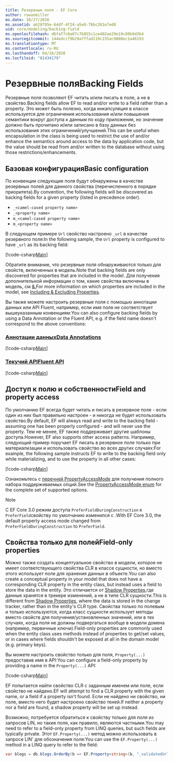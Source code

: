 ```yaml
---
title: Резервные поля - EF Core
author: rowanmiller
ms.date: 10/27/2016
ms.assetid: a628795e-64df-4f24-a5e8-76bc261e7ed8
uid: core/modeling/backing-field
ms.openlocfilehash: d6faf7c0a07c7b855c1ce402ae29e19c80b9d3b4
ms.sourcegitcommit: 144edccf9b29a7ffad119c235ac9808ec1a46193
ms.translationtype: MT
ms.contentlocale: ru-RU
ms.lasthandoff: 04/16/2020
ms.locfileid: "81434179"
---
```

# <a name="backing-fields"></a><span data-ttu-id="b0a17-102">Резервные поля</span><span class="sxs-lookup"><span data-stu-id="b0a17-102">Backing Fields</span></span>

<span data-ttu-id="b0a17-103">Резервные поля позволяют EF читать и/или писать в поле, а не в свойство.</span><span class="sxs-lookup"><span data-stu-id="b0a17-103">Backing fields allow EF to read and/or write to a field rather than a property.</span></span> <span data-ttu-id="b0a17-104">Это может быть полезно, когда инкапсуляция в классе используется для ограничения использования и/или повышения семантики вокруг доступа к данным по коду приложения, но значение должно быть прочитано и/или записано в базу данных без использования этих ограничений/улучшений.</span><span class="sxs-lookup"><span data-stu-id="b0a17-104">This can be useful when encapsulation in the class is being used to restrict the use of and/or enhance the semantics around access to the data by application code, but the value should be read from and/or written to the database without using those restrictions/enhancements.</span></span>

## <a name="basic-configuration"></a><span data-ttu-id="b0a17-105">Базовая конфигурация</span><span class="sxs-lookup"><span data-stu-id="b0a17-105">Basic configuration</span></span>

<span data-ttu-id="b0a17-106">По конвенции следующие поля будут обнаружены в качестве резервных полей для данного свойства (перечисленного в порядке приоритета).</span><span class="sxs-lookup"><span data-stu-id="b0a17-106">By convention, the following fields will be discovered as backing fields for a given property (listed in precedence order).</span></span> 

* `_<camel-cased property name>`
* `_<property name>`
* `m_<camel-cased property name>`
* `m_<property name>`

<span data-ttu-id="b0a17-107">В следующем примере `Url` свойство настроено `_url` в качестве резервного поля:</span><span class="sxs-lookup"><span data-stu-id="b0a17-107">In the following sample, the `Url` property is configured to have `_url` as its backing field:</span></span>

[!code-csharp[Main](../../../samples/core/Modeling/Conventions/BackingField.cs#Sample)]

<span data-ttu-id="b0a17-108">Обратите внимание, что резервные поля обнаруживаются только для свойств, включенных в модель.</span><span class="sxs-lookup"><span data-stu-id="b0a17-108">Note that backing fields are only discovered for properties that are included in the model.</span></span> <span data-ttu-id="b0a17-109">Для получения дополнительной информации о том, какие свойства включены в модель, см [&.](included-properties.md)</span><span class="sxs-lookup"><span data-stu-id="b0a17-109">For more information on which properties are included in the model, see [Including & Excluding Properties](included-properties.md).</span></span>

<span data-ttu-id="b0a17-110">Вы также можете настроить резервные поля с помощью аннотации данных или API Fluent, например, если имя поля не соответствует вышеуказанным конвенциям:</span><span class="sxs-lookup"><span data-stu-id="b0a17-110">You can also configure backing fields by using a Data Annotation or the Fluent API, e.g. if the field name doesn't correspond to the above conventions:</span></span>

### <a name="data-annotations"></a>[<span data-ttu-id="b0a17-111">Аннотации данных</span><span class="sxs-lookup"><span data-stu-id="b0a17-111">Data Annotations</span></span>](#tab/data-annotations)

[!code-csharp[Main](../../../samples/core/Modeling/DataAnnotations/BackingField.cs?name=BackingField&highlight=7)]

### <a name="fluent-api"></a>[<span data-ttu-id="b0a17-112">Текучий API</span><span class="sxs-lookup"><span data-stu-id="b0a17-112">Fluent API</span></span>](#tab/fluent-api)

[!code-csharp[Main](../../../samples/core/Modeling/FluentAPI/BackingField.cs?name=BackingField&highlight=5)]

## <a name="field-and-property-access"></a><span data-ttu-id="b0a17-113">Доступ к полю и собственности</span><span class="sxs-lookup"><span data-stu-id="b0a17-113">Field and property access</span></span>

<span data-ttu-id="b0a17-114">По умолчанию EF всегда будет читать и писать в резервное поле - если один из них был правильно настроен - и никогда не будет использовать свойство.</span><span class="sxs-lookup"><span data-stu-id="b0a17-114">By default, EF will always read and write to the backing field - assuming one has been properly configured - and will never use the property.</span></span> <span data-ttu-id="b0a17-115">Тем не менее, EF также поддерживает другие шаблоны доступа.</span><span class="sxs-lookup"><span data-stu-id="b0a17-115">However, EF also supports other access patterns.</span></span> <span data-ttu-id="b0a17-116">Например, следующий пример поручает EF писать в резервное поле только при материализации и использовать свойство во всех других случаях:</span><span class="sxs-lookup"><span data-stu-id="b0a17-116">For example, the following sample instructs EF to write to the backing field only while materializing, and to use the property in all other cases:</span></span>

[!code-csharp[Main](../../../samples/core/Modeling/FluentAPI/BackingFieldAccessMode.cs?name=BackingFieldAccessMode&highlight=6)]

<span data-ttu-id="b0a17-117">Ознакомьтесь с [перечней PropertyAccessMode](https://docs.microsoft.com/dotnet/api/microsoft.entityframeworkcore.propertyaccessmode) для получения полного набора поддерживаемых опций.</span><span class="sxs-lookup"><span data-stu-id="b0a17-117">See the [PropertyAccessMode enum](https://docs.microsoft.com/dotnet/api/microsoft.entityframeworkcore.propertyaccessmode) for the complete set of supported options.</span></span>

> [!NOTE]
> <span data-ttu-id="b0a17-118">С EF Core 3.0 режим доступа `PreferFieldDuringConstruction` к `PreferField`свойству по умолчанию изменился с .</span><span class="sxs-lookup"><span data-stu-id="b0a17-118">With EF Core 3.0, the default property access mode changed from `PreferFieldDuringConstruction` to `PreferField`.</span></span>

## <a name="field-only-properties"></a><span data-ttu-id="b0a17-119">Свойства только для полей</span><span class="sxs-lookup"><span data-stu-id="b0a17-119">Field-only properties</span></span>

<span data-ttu-id="b0a17-120">Можно также создать концептуальное свойство в модели, которое не имеет соответствующего свойства CLR в классе сущности, но вместо этого использует поле для хранения данных в объекте.</span><span class="sxs-lookup"><span data-stu-id="b0a17-120">You can also create a conceptual property in your model that does not have a corresponding CLR property in the entity class, but instead uses a field to store the data in the entity.</span></span> <span data-ttu-id="b0a17-121">Это отличается от [Shadow Properties,](shadow-properties.md)где данные хранятся в трекере изменений, а не в типе CLR сущности.</span><span class="sxs-lookup"><span data-stu-id="b0a17-121">This is different from [Shadow Properties](shadow-properties.md), where the data is stored in the change tracker, rather than in the entity's CLR type.</span></span> <span data-ttu-id="b0a17-122">Свойства только по полевым и только используются, когда класс сущности использует методы вместо свойств для получения/установленных значений, или в тех случаях, когда поля не должны подвергаться вообще в модели домена (например, первичные ключи).</span><span class="sxs-lookup"><span data-stu-id="b0a17-122">Field-only properties are commonly used when the entity class uses methods instead of properties to get/set values, or in cases where fields shouldn't be exposed at all in the domain model (e.g. primary keys).</span></span>

<span data-ttu-id="b0a17-123">Вы можете настроить свойство только для поля, `Property(...)` предоставив имя в API:</span><span class="sxs-lookup"><span data-stu-id="b0a17-123">You can configure a field-only property by providing a name in the `Property(...)` API:</span></span>

[!code-csharp[Main](../../../samples/core/Modeling/FluentAPI/BackingFieldNoProperty.cs#Sample)]

<span data-ttu-id="b0a17-124">EF попытается найти свойство CLR с заданным именем или поле, если свойство не найдено.</span><span class="sxs-lookup"><span data-stu-id="b0a17-124">EF will attempt to find a CLR property with the given name, or a field if a property isn't found.</span></span> <span data-ttu-id="b0a17-125">Если не найдено ни свойство, ни поле, вместо него будет настроено свойство теней.</span><span class="sxs-lookup"><span data-stu-id="b0a17-125">If neither a property nor a field are found, a shadow property will be set up instead.</span></span>

<span data-ttu-id="b0a17-126">Возможно, потребуется обратиться к свойству только для поля из запросов LIN, но такие поля, как правило, являются частными.</span><span class="sxs-lookup"><span data-stu-id="b0a17-126">You may need to refer to a field-only property from LINQ queries, but such fields are typically private.</span></span> <span data-ttu-id="b0a17-127">Этот `EF.Property(...)` метод можно использовать в запросе LIN' для обозначения поля:</span><span class="sxs-lookup"><span data-stu-id="b0a17-127">You can use the `EF.Property(...)` method in a LINQ query to refer to the field:</span></span>

``` csharp
var blogs = db.blogs.OrderBy(b => EF.Property<string>(b, "_validatedUrl"));
```
